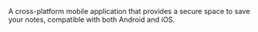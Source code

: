 A cross-platform mobile application that provides a secure space to save your notes, compatible with both Android and iOS.

